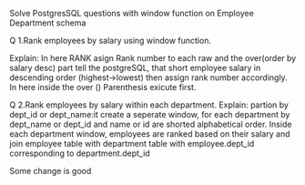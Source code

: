Solve PostgresSQL questions with window function on Employee Department schema

Q 1.Rank employees by salary using window function.

Explain: In  here RANK asign Rank number to each raw and the over(order by salary desc) part
 tell the postgreSQL, that short employee salary in descending order (highest->lowest)
 then assign rank number accordingly.
 In here inside the over () Parenthesis exicute first.
 
Q 2.Rank employees by salary within each department.
Explain: partion by dept_id or dept_name:it create a seperate window, for each department by dept_name or dept_id and name or id are shorted alphabetical order. Inside each department window, employees are ranked based on their salary and join employee table with department table with employee.dept_id corresponding to department.dept_id

Some change is good